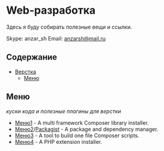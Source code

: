 # Web-разработка

Здесь я буду собирать полезные вещи и ссылки.

Skype: anzar_sh
Email: anzarsh@mail.ru

## Содержание
- [Верстка](#front-end)
    - [Меню](#menu)

## Меню
*куски кода и полезные плагины для верстки*

* [Меню1](https://github.com/composer/installers) - A  multi framework Composer library installer.
* [Меню2](https://getcomposer.org/)/[Packagist](https://packagist.org/) - A package and dependency manager.
* [Меню3](http://melody.sensiolabs.org/) - A tool to build one file Composer scripts.
* [Меню4](https://github.com/FriendsOfPHP/pickle) - A PHP extension installer.


